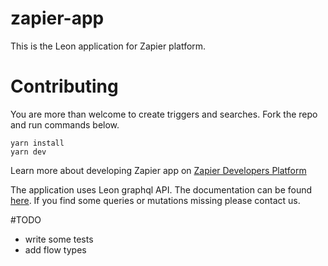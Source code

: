 # zapier-app
This is the Leon application for Zapier platform.

# Contributing

You are more than welcome to create triggers and searches. Fork the repo and run commands below. 

```
yarn install
yarn dev
```

Learn more about developing Zapier app on [Zapier Developers Platform](https://zapier.com/platform)

The application uses Leon graphql API. The documentation can be found [here](https://bitbucket.org/leondevteam/api-documentation/src). If you find some queries or mutations missing please contact us.

#TODO

* write some tests
* add flow types
